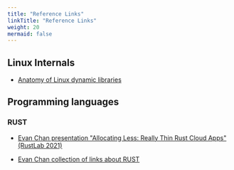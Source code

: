 ```yaml
---
title: "Reference Links"
linkTitle: "Reference Links"
weight: 20
mermaid: false
---
```


## Linux Internals

- [Anatomy of Linux dynamic libraries](https://developer.ibm.com/tutorials/l-dynamic-libraries/)

## Programming languages

### RUST

- [Evan Chan presentation "Allocating Less: Really Thin Rust Cloud Apps" (RustLab 2021)](http://velvia.github.io/presentations/2021-cncf-rustday-alloc-less/#1)

- [Evan Chan collection of links about RUST](https://github.com/velvia/links/blob/main/rust.md)
